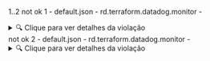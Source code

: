 1..2
not ok 1 - default.json - rd.terraform.datadog.monitor - 
<details><summary>🔍 Clique para ver detalhes da violação</summary>


  - ⚙️ **CONFIGURAÇÃO** **datadog_monitor.tfer--monitor_OPS-TESTE** 🔴 **HIGH**
📊 **5 violações encontradas**
📈 📊 Progresso: 50% (5/10)
    - 🔴✉️ [ **message:** ]
      - **format**: O valor da estrutura do seu campo message é diferente do esperado. 
      - **Esperado:** (\{\{#is_alert\}\}@webhook-incidentio\{\{/is_alert\}\}\{\{#is_recovery\}\}@webhook-incidentio\{\{/is_recovery\}\})
      - **section**: O valor das seções (["Impacto no Negócio", "Descrição Técnica do Problema", "Links Úteis", "Possíveis Causas", "Acionáveis", "Integração AlertManager", "Integração Para Recuperação do AlertManager"]) é diferente do esperado. 
      - **Esperado:** (["Impacto no Negócio", "Descrição Técnica do Problema", "Integração AlertManager"])

    📝 **Tabela de Message:**
    | 🏷️ Campo | ❌ Valor Atual | ✅ Valor Esperado | 📊 Status |
    |---------|---------------|------------------|----------|
    | `format` | `Formato encontrado é diferente do esperado` | `Formato esperado: \{\{#is_alert\}\}@webhook-incidentio\{\{/is_alert\}\}\{\{#is_recovery\}\}@webhook-incidentio\{\{/is_recovery\}\}` | ❌ |
    | `sections` | `Seções encontradas: ["Impacto no Negócio", "Descrição Técnica do Problema", "Integração AlertManager"]` | `Seções esperadas: ["Impacto no Negócio", "Descrição Técnica do Problema", "Links Úteis", "Possíveis Causas", "Acionáveis", "Integração AlertManager", "Integração Para Recuperação do AlertManager"]` | ❌ |

    🏷️ **Tabela de Tags:**
    | 🏷️ Campo | ❌ Valor Atual | ✅ Valor Esperado | 📊 Status |
    |---------|---------------|------------------|----------|
    | `tags` | `["env:production", "service:rd-chat-api"]` | `["product:<name>", "playbook-ops"]` | ❌ |

    📋 **Tabela de Propriedades:**
    | 🏷️ Campo | ❌ Valor Atual | ✅ Valor Esperado | 📊 Status |
    |---------|---------------|------------------|----------|
    | `renotify_occurrences` | `35` | `72` | ❌ |
    | `timeout_h` | `0` | `1` | ❌ |
    | `renotify_interval` | `24` | `60` | ❌ |

    📝 **Tabela de Escalation Message:**
    | 🏷️ Campo | ❌ Valor Atual | ✅ Valor Esperado | 📊 Status |
    |---------|---------------|------------------|----------|
    | `escalation_message` | `testando escalation message` | `[P4][OPSCENTRAL][MONITOR][TESTE][PRODUCTION] Mock de dados para teste de nome @webhook-incidentio` | ❌ |

    📝 **Tabela de Priority:**
    | 🏷️ Campo | ❌ Valor Atual | ✅ Valor Esperado | 📊 Status |
    |---------|---------------|------------------|----------|
    | `priority` | `0` | `1-4` | ❌ |

</details>
not ok 2 - default.json - rd.terraform.datadog.monitor - 
<details><summary>🔍 Clique para ver detalhes da violação</summary>


  - ⚙️ **CONFIGURAÇÃO** **datadog_monitor.tfer--monitor_OPS-TESTE22** 🔴 **HIGH**
📊 **5 violações encontradas**
📈 📊 Progresso: 50% (5/10)
    - 🔴✉️ [ **message:** ]
      - **format**: O valor da estrutura do seu campo message é diferente do esperado. 
      - **Esperado:** (\{\{#is_alert\}\}@webhook-incidentio\{\{/is_alert\}\}\{\{#is_recovery\}\}@webhook-incidentio\{\{/is_recovery\}\})
      - **section**: O valor das seções (["Impacto no Negócio", "Descrição Técnica do Problema", "Links Úteis", "Possíveis Causas", "Acionáveis", "Integração AlertManager", "Integração Para Recuperação do AlertManager"]) é diferente do esperado. 
      - **Esperado:** (["Impacto no Negócio", "Descrição Técnica do Problema"])

    📝 **Tabela de Message:**
    | 🏷️ Campo | ❌ Valor Atual | ✅ Valor Esperado | 📊 Status |
    |---------|---------------|------------------|----------|
    | `format` | `Formato encontrado é diferente do esperado` | `Formato esperado: \{\{#is_alert\}\}@webhook-incidentio\{\{/is_alert\}\}\{\{#is_recovery\}\}@webhook-incidentio\{\{/is_recovery\}\}` | ❌ |
    | `sections` | `Seções encontradas: ["Impacto no Negócio", "Descrição Técnica do Problema"]` | `Seções esperadas: ["Impacto no Negócio", "Descrição Técnica do Problema", "Links Úteis", "Possíveis Causas", "Acionáveis", "Integração AlertManager", "Integração Para Recuperação do AlertManager"]` | ❌ |

    🏷️ **Tabela de Tags:**
    | 🏷️ Campo | ❌ Valor Atual | ✅ Valor Esperado | 📊 Status |
    |---------|---------------|------------------|----------|
    | `tags` | `["env:production", "service:rd-chat-api"]` | `["product:<name>", "playbook-ops"]` | ❌ |

    📋 **Tabela de Propriedades:**
    | 🏷️ Campo | ❌ Valor Atual | ✅ Valor Esperado | 📊 Status |
    |---------|---------------|------------------|----------|
    | `renotify_occurrences` | `35` | `72` | ❌ |
    | `timeout_h` | `0` | `1` | ❌ |
    | `renotify_interval` | `24` | `60` | ❌ |

    📝 **Tabela de Escalation Message:**
    | 🏷️ Campo | ❌ Valor Atual | ✅ Valor Esperado | 📊 Status |
    |---------|---------------|------------------|----------|
    | `escalation_message` | `testando escalation message` | `[P4][OPSCENTRAL][MONITOR][TESTE][PRODUCTION] Mock de dados para teste de nome @webhook-incidentio` | ❌ |

    📝 **Tabela de Priority:**
    | 🏷️ Campo | ❌ Valor Atual | ✅ Valor Esperado | 📊 Status |
    |---------|---------------|------------------|----------|
    | `priority` | `0` | `1-4` | ❌ |

</details>
